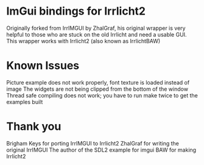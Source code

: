 # ImGui bindings for Irrlicht2

Originally forked from IrrIMGUI by ZhalGraf, his original wrapper is very helpful to those who are stuck on the old Irrlicht and need a usable GUI. This wrapper works with Irrlicht2 (also known as IrrlichtBAW) 

Known Issues
============
Picture example does not work properly, font texture is loaded instead of image
The widgets are not being clipped from the bottom of the window
Thread safe compiling does not work; you have to run make twice to get the examples built

Thank you
=========
Brigham Keys for porting IrrIMGUI to Irrlicht2
ZhalGraf for writing the original IrrIMGUI
The author of the SDL2 example for imgui
BAW for making Irrlicht2